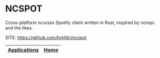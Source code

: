 # NCSPOT

 Cross-platform ncurses Spotify client written in Rust, inspired by ncmpc and the likes.

 SITE: https://github.com/hrkfdn/ncspot

 | [Applications](https://portable-linux-apps.github.io/apps.html) | [Home](https://portable-linux-apps.github.io)
 | --- | --- |
